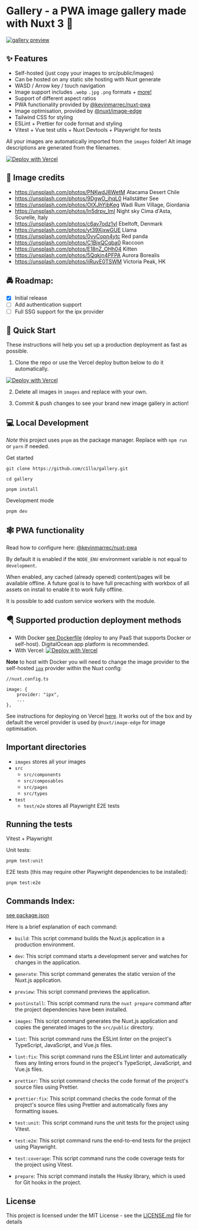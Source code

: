 # Gallery - a PWA image gallery made with Nuxt 3 :tada:

[![gallery preview](https://user-images.githubusercontent.com/47639656/234035274-bf4df3fa-da1c-4779-9531-988ad8237173.jpg)](https://gallery-nuxt.vercel.app/)

## :sparkles: Features

-   Self-hosted (just copy your images to src/public/images)
-   Can be hosted on any static site hosting with Nuxt generate
-   WASD / Arrow key / touch navigation
-   Image support includes `.webp` `.jpg` `.png` formats + [more!](https://v1.image.nuxtjs.org/components/nuxt-img#format)
-   Support of different aspect ratios
-   PWA functionality provided by [@kevinmarrec/nuxt-pwa](https://github.com/kevinmarrec/nuxt-pwa-module)
-   Image optimisation, provided by [@nuxt/image-edge](https://github.com/nuxt/image)
-   Tailwind CSS for styling
-   ESLint + Prettier for code format and styling
-   Vitest + Vue test utils + Nuxt Devtools + Playwright for tests

All your images are automatically imported from the `images` folder!
Alt image descriptions are generated from the filenames.

[![Deploy with Vercel](https://vercel.com/button)](https://vercel.com/new/clone?repository-url=https%3A%2F%2Fgithub.com%2Fc1llo%2Fgallery)

## :camera_flash: Image credits

-   https://unsplash.com/photos/PNKwdJ8WetM Atacama Desert Chile
-   https://unsplash.com/photos/9DgwO_ihqL0 Hallstätter See
-   https://unsplash.com/photos/OtXJhYjbKeg Wadi Rum Village, Giordania
-   https://unsplash.com/photos/ln5drpv_ImI Night sky Cima d'Asta, Scurelle, Italy
-   https://unsplash.com/photos/c6av7odz1yI Ebeltoft, Denmark
-   https://unsplash.com/photos/yt39XjxwGUE Llama
-   https://unsplash.com/photos/0vyCopn4ytc Red panda
-   https://unsplash.com/photos/C1BjxQCqba0 Raccoon
-   https://unsplash.com/photos/E18nZ_OHh04 Kitten
-   https://unsplash.com/photos/5Qqkjn4PFPA Aurora Borealis
-   https://unsplash.com/photos/iiRuvE0TSWM Victoria Peak, HK

## :oncoming_police_car: Roadmap:

-   [x] Initial release
-   [ ] Add authentication support
-   [ ] Full SSG support for the ipx provider

## :rocket: Quick Start

These instructions will help you set up a production deployment as fast as possible.

1. Clone the repo or use the Vercel deploy button below to do it automatically.

[![Deploy with Vercel](https://vercel.com/button)](https://vercel.com/new/clone?repository-url=https%3A%2F%2Fgithub.com%2Fc1llo%2Fgallery)

2. Delete all images in `images` and replace with your own.

3. Commit & push changes to see your brand new image gallery in action!

## :computer: Local Development

_Note_ this project uses `pnpm` as the package manager. Replace with `npm run` or `yarn` if needed.

Get started

```
git clone https://github.com/c1llo/gallery.git
```

```
cd gallery
```

```
pnpm install
```

Development mode

```
pnpm dev
```
## :spider_web: PWA functionality

Read how to configure here: [@kevinmarrec/nuxt-pwa](https://github.com/kevinmarrec/nuxt-pwa-module)

By default it is enabled if the `NODE_ENV` environment variable is not equal to `development`.

When enabled, any cached (already opened) content/pages will be available offline. A future goal
is to have full precaching with workbox of all assets on install to enable it to work fully offline.

It is possible to add custom service workers with the module.

## :parachute: Supported  production deployment methods

-   With Docker [see Dockerfile](Dockerfile) (deploy to any PaaS that supports Docker or self-host). DigitalOcean app platform is recommended.
-   With Vercel: [![Deploy with Vercel](https://vercel.com/button)](https://vercel.com/new/clone?repository-url=https%3A%2F%2Fgithub.com%2Fc1llo%2Fgallery)

**Note** to host with Docker you will need to change the image provider to the self-hosted [`ipx`](https://v1.image.nuxtjs.org/providers/ipx) provider within the Nuxt config:

```
//nuxt.config.ts

image: {
    provider: "ipx",
    ...
},

```

See instructions for deploying on Vercel [here](https://nitro.unjs.io/deploy/providers/vercel).
It works out of the box and by default the vercel provider is used by `@nuxt/image-edge` for image optimisation.


## Important directories

-   `images` stores all your images
-   `src`
    -   `src/components`
    -   `src/composables`
    -   `src/pages`
    -   `src/types`
-   `test`
    -   `test/e2e` stores all Playwright E2E tests

## Running the tests

Vitest + Playwright

Unit tests:

`pnpm test:unit`

E2E tests (this may require other Playwright dependencies to be installed):

`pnpm test:e2e`

## Commands Index:

[see package.json](package.json)

Here is a brief explanation of each command:

-   `build`: This script command builds the Nuxt.js application in a production environment.

-   `dev`: This script command starts a development server and watches for changes in the application.

-   `generate`: This script command generates the static version of the Nuxt.js application.

-   `preview`: This script command previews the application.

-   `postinstall`: This script command runs the `nuxt prepare` command after the project dependencies have been installed.

-   `images`: This script command generates the Nuxt.js application and copies the generated images to the `src/public` directory.

-   `lint`: This script command runs the ESLint linter on the project's TypeScript, JavaScript, and Vue.js files.

-   `lint:fix`: This script command runs the ESLint linter and automatically fixes any linting errors found in the project's TypeScript, JavaScript, and Vue.js files.

-   `prettier`: This script command checks the code format of the project's source files using Prettier.

-   `prettier:fix`: This script command checks the code format of the project's source files using Prettier and automatically fixes any formatting issues.

-   `test:unit`: This script command runs the unit tests for the project using Vitest.

-   `test:e2e`: This script command runs the end-to-end tests for the project using Playwright.

-   `test:coverage`: This script command runs the code coverage tests for the project using Vitest.

-   `prepare`: This script command installs the Husky library, which is used for Git hooks in the project.

## License

This project is licensed under the MIT License - see the [LICENSE.md](LICENSE.md) file for details
